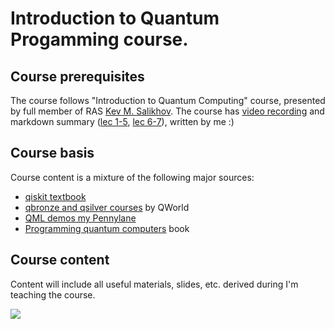 # Introduction to Quantum Progamming course.
## Course prerequisites
The course follows "Introduction to Quantum Computing" course, presented by full member of RAS [Kev M. Salikhov](https://ru.wikipedia.org/wiki/%D0%A1%D0%B0%D0%BB%D0%B8%D1%85%D0%BE%D0%B2,_%D0%9A%D0%B5%D0%B2_%D0%9C%D0%B8%D0%BD%D1%83%D0%BB%D0%BB%D0%B8%D0%BD%D0%BE%D0%B2%D0%B8%D1%87). The course has [video recording](https://www.youtube.com/playlist?list=PL7AUJlgtCimtaMc0b0yc-LCFtTW9ebDuX) and markdown summary ([lec 1-5](https://hackmd.io/@yx892C6PTben8usAGnL7sQ/B1MB9tcgt), [lec 6-7](https://hackmd.io/@yx892C6PTben8usAGnL7sQ/HkrrEls7Y)), written by me :)

## Course basis
Course content is a mixture of the following major sources:
- [qiskit textbook](https://qiskit.org/textbook/)
- [qbronze and qsilver courses](https://qworld.net/) by QWorld
- [QML demos my Pennylane](https://pennylane.ai/qml/)
- [Programming quantum computers](https://www.oreilly.com/library/view/programming-quantum-computers/9781492039679/) book

## Course content
Content will include all useful materials, slides, etc. derived during I'm teaching the course.


<img src="https://latex.codecogs.com/gif.latex?L=E_t+\sigma|G_0\rangle" />

